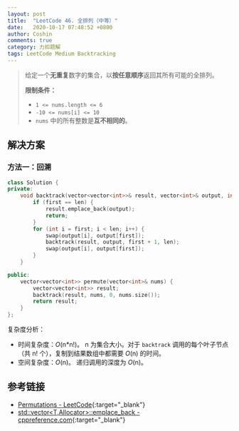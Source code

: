 ```yaml
---
layout: post
title:  "LeetCode 46. 全排列（中等）"
date:   2020-10-17 07:48:52 +0800
author: Coshin
comments: true
category: 力扣题解
tags: LeetCode Medium Backtracking
---
```

> 给定一个**无重复**数字的集合，以**按任意顺序**返回其所有可能的全排列。
> 
> **限制条件：**
> 
> * `1 <= nums.length <= 6`
> * `-10 <= nums[i] <= 10`
> * `nums` 中的所有整数是**互不相同的**。

## 解决方案

### 方法一：回溯

```cpp
class Solution {
private:
    void backtrack(vector<vector<int>>& result, vector<int>& output, int first, int len) {
        if (first == len) {
            result.emplace_back(output);
            return;
        }
        for (int i = first; i < len; i++) {
            swap(output[i], output[first]);
            backtrack(result, output, first + 1, len);
            swap(output[i], output[first]);
        }
    }

public:
    vector<vector<int>> permute(vector<int>& nums) {
        vector<vector<int>> result;
        backtrack(result, nums, 0, nums.size());
        return result;
    }
};
```

复杂度分析：
* 时间复杂度：*O*(n\*n!)。
  n 为集合大小。对于 `backtrack` 调用的每个叶子节点（共 n! 个），复制到结果数组中都需要 *O*(n) 的时间。
* 空间复杂度：*O*(n)。
  递归调用的深度为 *O*(n)。

## 参考链接

* [Permutations - LeetCode](https://leetcode.com/problems/permutations/){:target="_blank"}
* [std::vector<T,Allocator>::emplace_back - cppreference.com](https://en.cppreference.com/w/cpp/container/vector/emplace_back){:target="_blank"}

